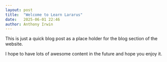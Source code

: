 ```yaml
---
layout: post
title:  "Welcome to Learn Lararus"
date:   2025-06-01 22:46
author: Anthony Irwin
---
```

This is just a quick blog post as a place holder for the blog section of the website.

I hope to have lots of awesome content in the future and hope you enjoy it.
